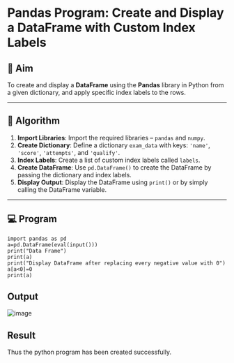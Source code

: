 # Pandas Program: Create and Display a DataFrame with Custom Index Labels

## 🎯 Aim

To create and display a **DataFrame** using the **Pandas** library in Python from a given dictionary, and apply specific index labels to the rows.

---

## 🧠 Algorithm

1. **Import Libraries**: Import the required libraries – `pandas` and `numpy`.
2. **Create Dictionary**: Define a dictionary `exam_data` with keys: `'name'`, `'score'`, `'attempts'`, and `'qualify'`.
3. **Index Labels**: Create a list of custom index labels called `labels`.
4. **Create DataFrame**: Use `pd.DataFrame()` to create the DataFrame by passing the dictionary and index labels.
5. **Display Output**: Display the DataFrame using `print()` or by simply calling the DataFrame variable.

---

## 💻 Program
```
import pandas as pd
a=pd.DataFrame(eval(input()))
print("Data Frame")
print(a)
print("Display DataFrame after replacing every negative value with 0")
a[a<0]=0
print(a)
```

## Output

![image](https://github.com/user-attachments/assets/aca120c0-7544-42ff-bc15-21b64dfdd11b)

## Result
Thus the python program has been created successfully.

